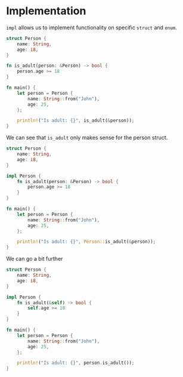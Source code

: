 # Implementation

`impl` allows us to implement functionality on specific `struct` and `enum`.

```rust
struct Person {
    name: String,
    age: i8,
}

fn is_adult(person: &Person) -> bool {
    person.age >= 18
}

fn main() {
    let person = Person {
        name: String::from("John"),
        age: 25,
    };

    println!("Is adult: {}", is_adult(&person));
}

```

We can see that `is_adult` only makes sense for the person struct.

```rust
struct Person {
    name: String,
    age: i8,
}

impl Person {
    fn is_adult(person: &Person) -> bool {
        person.age >= 18
    }
}

fn main() {
    let person = Person {
        name: String::from("John"),
        age: 25,
    };

    println!("Is adult: {}", Person::is_adult(&person));
}
```

We can go a bit further

```rust
struct Person {
    name: String,
    age: i8,
}

impl Person {
    fn is_adult(&self) -> bool {
        self.age >= 18
    }
}

fn main() {
    let person = Person {
        name: String::from("John"),
        age: 25,
    };

    println!("Is adult: {}", person.is_adult());
}
```